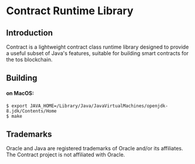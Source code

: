 Contract Runtime Library
================================================
Introduction
------------

Contract is a lightweight contract class runtime library designed to provide a useful subset of Java's features, suitable for building smart contracts for the tos blockchain.

Building
-----------

#### on MacOS:
```
$ export JAVA_HOME=/Library/Java/JavaVirtualMachines/openjdk-8.jdk/Contents/Home
$ make
```


Trademarks
----------
Oracle and Java are registered trademarks of Oracle and/or its affiliates.  
The Contract project is not affiliated with Oracle.
